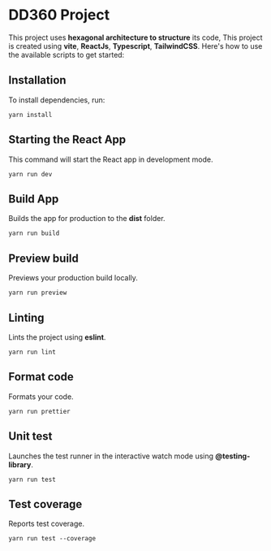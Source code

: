 # DD360 Project
This project uses **hexagonal architecture to structure** its code, This project is created using **vite**, **ReactJs**, **Typescript**, **TailwindCSS**. Here's how to use the available scripts to get started:

## Installation
To install dependencies, run:

```
yarn install
```

## Starting the React App
This command will start the React app in development mode.

```
yarn run dev
```

## Build App
Builds the app for production to the **dist** folder.

```
yarn run build
```

## Preview build
Previews your production build locally.

```
yarn run preview
```

## Linting
Lints the project using **eslint**.

```
yarn run lint
```

## Format code
Formats your code.

```
yarn run prettier
```

## Unit test
Launches the test runner in the interactive watch mode using **@testing-library**.

```
yarn run test
```

## Test coverage

Reports test coverage.

```
yarn run test --coverage
```
